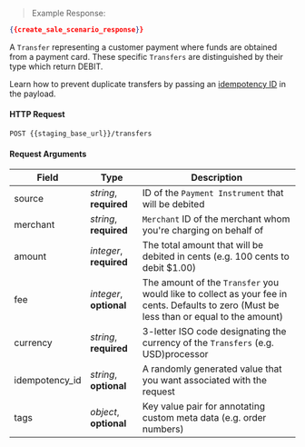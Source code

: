 

> Example Response:

```json
{{create_sale_scenario_response}}
```

A `Transfer` representing a customer payment where funds are obtained from a
payment card. These specific `Transfers` are distinguished by their type which return DEBIT.

Learn how to prevent duplicate transfers by passing an [idempotency ID](#idempotency-requests) in the payload.

#### HTTP Request

`POST {{staging_base_url}}/transfers`

#### Request Arguments

Field | Type | Description
----- | ---- | -----------
source | *string*, **required** | ID of the `Payment Instrument` that will be debited
merchant | *string*, **required** | `Merchant` ID of the merchant whom you're charging on behalf of
amount | *integer*, **required** | The total amount that will be debited in cents (e.g. 100 cents to debit $1.00)
fee | *integer*, **optional** | The amount of the `Transfer` you would like to collect as your fee in cents. Defaults to zero (Must be less than or equal to the amount)
currency | *string*, **required** | 3-letter ISO code designating the currency of the `Transfers` (e.g. USD)processor | *string*, **optional** | If the Application has more than one processor associated to it, it's required to pass the processor (e.g. DUMMY_V1)
idempotency_id | *string*, **optional** | A randomly generated value that you want associated with the request
tags | *object*, **optional** | Key value pair for annotating custom meta data (e.g. order numbers)
